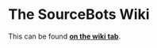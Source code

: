 # The SourceBots Wiki

This can be found **[on the wiki tab][wiki]**.

[wiki]: https://github.com/sourcebots/wiki/wiki
